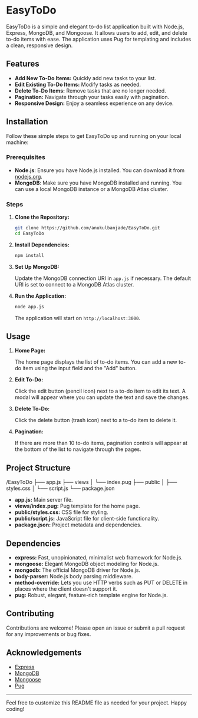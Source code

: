 # EasyToDo

EasyToDo is a simple and elegant to-do list application built with Node.js, Express, MongoDB, and Mongoose. It allows users to add, edit, and delete to-do items with ease. The application uses Pug for templating and includes a clean, responsive design.

## Features

- **Add New To-Do Items:** Quickly add new tasks to your list.
- **Edit Existing To-Do Items:** Modify tasks as needed.
- **Delete To-Do Items:** Remove tasks that are no longer needed.
- **Pagination:** Navigate through your tasks easily with pagination.
- **Responsive Design:** Enjoy a seamless experience on any device.

## Installation

Follow these simple steps to get EasyToDo up and running on your local machine:

### Prerequisites

- **Node.js**: Ensure you have Node.js installed. You can download it from [nodejs.org](https://nodejs.org/).
- **MongoDB**: Make sure you have MongoDB installed and running. You can use a local MongoDB instance or a MongoDB Atlas cluster.

### Steps

1. **Clone the Repository:**

    ```bash
    git clone https://github.com/anukulbanjade/EasyToDo.git
    cd EasyToDo
    ```

2. **Install Dependencies:**

    ```bash
    npm install
    ```

3. **Set Up MongoDB:**

    Update the MongoDB connection URI in `app.js` if necessary. The default URI is set to connect to a MongoDB Atlas cluster.

4. **Run the Application:**

    ```bash
    node app.js
    ```

    The application will start on `http://localhost:3000`.

## Usage

1. **Home Page:**

    The home page displays the list of to-do items. You can add a new to-do item using the input field and the "Add" button.

2. **Edit To-Do:**

    Click the edit button (pencil icon) next to a to-do item to edit its text. A modal will appear where you can update the text and save the changes.

3. **Delete To-Do:**

    Click the delete button (trash icon) next to a to-do item to delete it.

4. **Pagination:**

    If there are more than 10 to-do items, pagination controls will appear at the bottom of the list to navigate through the pages.

## Project Structure

/EasyToDo
├── app.js
├── views
│   └── index.pug
├── public
│   ├── styles.css
│   └── script.js
└── package.json


- **app.js:** Main server file.
- **views/index.pug:** Pug template for the home page.
- **public/styles.css:** CSS file for styling.
- **public/script.js:** JavaScript file for client-side functionality.
- **package.json:** Project metadata and dependencies.

## Dependencies

- **express:** Fast, unopinionated, minimalist web framework for Node.js.
- **mongoose:** Elegant MongoDB object modeling for Node.js.
- **mongodb:** The official MongoDB driver for Node.js.
- **body-parser:** Node.js body parsing middleware.
- **method-override:** Lets you use HTTP verbs such as PUT or DELETE in places where the client doesn't support it.
- **pug:** Robust, elegant, feature-rich template engine for Node.js.

## Contributing

Contributions are welcome! Please open an issue or submit a pull request for any improvements or bug fixes.

## Acknowledgements

- [Express](https://expressjs.com/)
- [MongoDB](https://www.mongodb.com/)
- [Mongoose](https://mongoosejs.com/)
- [Pug](https://pugjs.org/)

---

Feel free to customize this README file as needed for your project. Happy coding!

